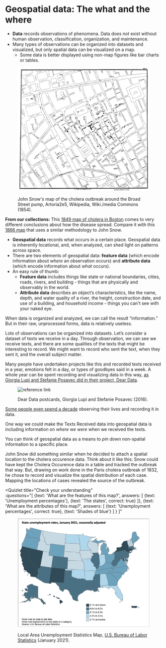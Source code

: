 

# Geospatial data: The what and the where


* **Data** records observations of phenomena. Data does not exist without human observation, classification, organization, and maintenance.
* Many types of observations can be organized into datasets and visualized, but only spatial data can be visualized on a map.
    * Some data is better displayed using non-map figures like bar charts or tables.

<figure>

![John Snow cholera map](./media/JohnSnowCholeraMap.jpeg)

<figcaption>

John Snow's map of the cholera outbreak around the Broad Street pump, Artoria2e5, Wikipedia, Wiki./media Commons (1854).

</figcaption>
</figure>

<aside>

**From our collections:** This [1849 map of cholera in Boston](https://collections.leventhalmap.org/search/commonwealth:8336hc331) comes to very different conclusions about how the disease spread. Compare it with this [1866 map](https://collections.leventhalmap.org/search/commonwealth:8336hc374) that uses a similar methodology to John Snow.

</aside>

* **Geospatial data** records what occurs in a certain place. Geospatial data is inherently locational, and, when analyzed, can shed light on patterns across space.
* There are two elements of geospatial data: **feature data** (which encode information about *where* an observation occurs) and **attribute data** (which encode information about *what* occurs).
* An easy rule of thumb:
    * **Feature data** includes things like state or national boundaries, cities, roads, rivers, and building - things that are physically and observably in the world.
    * **Attribute data** describes an object’s characteristics, like the name, depth, and water quality of a river, the height, construction date, and use of a building, and household income - things you can't see with your naked eye.

<Hideable title = "More on data: observation, visualization, and discerning patterns">

When data is organized and analyzed, we can call the result “information.” But in their raw, unprocessed forms, data is relatively useless.

Lots of observations can be organized into datasets. Let’s consider a dataset of texts we receive in a day. Through observation, we can see we receive texts, and there are some qualities of the texts that might be interesting to record. We might want to record who sent the text, when they sent it, and the overall subject matter.

Many people have undertaken projects like this and recorded texts received in a year, emotions felt in a day, or types of goodbyes said in a week. A whole year can be spent recording and visualizing data in this way, [as Giorgia Lupi and Stefanie Posavec did in their project, Dear Data](http://www.dear-data.com/theproject).

<figure>

![reference link](https://images.squarespace-cdn.com/content/v1/54eec73ee4b0ae0904da0e94/1469543541721-UB2SLPATTAHHT23DXU3K/ke17ZwdGBToddI8pDm48kAYCpg1VIiwn4rHNOpB5c4B7gQa3H78H3Y0txjaiv_0fDoOvxcdMmMKkDsyUqMSsMWxHk725yiiHCCLfrh8O1z5QPOohDIaIeljMHgDF5CVlOqpeNLcJ80NK65_fV7S1UVjdAUSUmuEOi_N_6GrwUPyU5pNi1K8-4PrHaCC_jPqmRwI9WTNiCkeSufsKtaOj1w/image-asset.jpeg?format=1500w)

<figcaption>

Dear Data postcards, Giorgia Lupi and Stefanie Posavec (2016).

</figcaption>
</figure>

[Some people even spend a decade](https://www.wired.com/2015/10/nicholas-felton-obsessively-recorded-his-private-data-for-10-years/) observing their lives and recording it in data.

One way we could make the Texts Received data into geospatial data is including information on *where we were* when we received the texts.

You can think of geospatial data as a means to *pin down* non-spatial information to a specific place.

John Snow did something similar when he decided to attach a spatial location to the cholera occurence data. Think about it like this: Snow could have kept the Cholera Occurence data in a table and tracked the outbreak that way. But, drawing on work done in the Paris cholera outbreak of 1832, he chose to record and visualize the spatial distribution of each case. Mapping the locations of cases revealed the source of the outbreak.

</Hideable>

<Quizlet
    title="Check your understanding"    
    :questions="[
        {text: 'What are the features of this map?',
        answers: [
            {text: 'Unemployment percentages'},
            {text: 'The states', correct: true}
        ]},
        {text: 'What are the attributes of this map?',
        answers: [
            {text: 'Unemployment percentages', correct: true},
            {text: 'Shades of blue'}
        ]
        }
    ]"
>

<figure>

![Map showing unemployment rates in America by state, January 2021](./media/BLSUnemploymentMap.png)

<figcaption>

Local Area Unemployment Statistics Map, [U.S. Bureau of Labor Statistics](https://www.bls.gov/charts/state-employment-and-unemployment/state-unemployment-rates-map.htm#) (January 2021).

</figcaption>
</figure>

</Quizlet>
